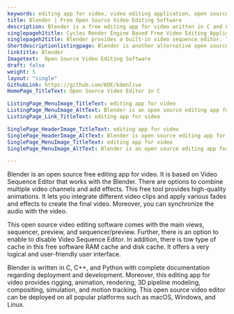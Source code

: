 ```yaml
---
keywords: editing app for video, video editing application, open source video editing software, free video making tool, open source video editor
title: Blender | Free Open Source Video Editing Software
description: Blender is a free editing app for video written in C and C++ with many powerful features such as audio mixing, live preview, animations, and transitions.
singlepageh1title: Cycles Render Engine Based Free Video Editing Application
singlepageh2title: Blender provides a built-in video sequence editor. This free video making tool comes up with wide range of features such as video cuts, video masking and more.
Shortdescriptionlistingpage: Blender is another alternative open source editing app for video. It is free and offers powerful features such as speed control, animations, keyframes, 3D creation and many more.
linktitle: Blender
Imagetext:  Open Source Video Editing Software
draft: false
weight: 5
layout: "single"
GithubLink: https://github.com/KDE/kdenlive
HomePage_TitleText: Open Source Video Editor in C

ListingPage_MenuImage_TitleText: editing app for video
ListingPage_MenuImage_AltText: Blender is an open source editing app for video
ListingPage_Link_TitleText: editing app for video

SinglePage_HeaderImage_TitleText: editing app for video
SinglePage_HeaderImage_AltText: Blender is open source editing app for video
SinglePage_MenuImage_TitleText: editing app for video
SinglePage_MenuImage_AltText: Blender is an open source editing app for video

---
```


Blender is an open source free editing app for video. It is based on Video Sequence Editor that works with the Blender. There are options to combine multiple video channels and add effects. This free tool provides high-quality animations. It lets you integrate different video clips and apply various fades and effects to create the final video. Moreover, you can synchronize the audio with the video.

This open source video editing software comes with the main views, sequencer, preview, and sequencer/preview. Further, there is an option to enable to disable Video Sequence Editor. In addition, there is tow type of cache in this free software RAM cache and disk cache. It offers a very logical and user-friendly user interface.

Blender is written in C, C++, and Python with complete documentation regarding deployment and development. Moreover, this editing app for video provides rigging, animation, rendering, 3D pipeline modeling, compositing, simulation, and motion tracking. This open source video editor can be deployed on all popular platforms such as macOS, Windows, and Linux.

<a class="anchor" id="requirements" name="requirements" style="font-size: 12.16px;"></a>
